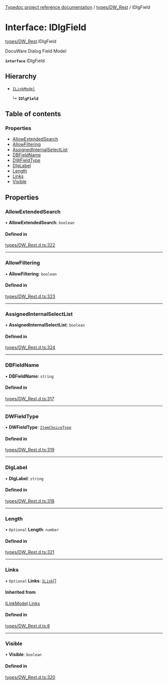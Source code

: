 [Typedoc project reference documentation](../README.md) / [types/DW_Rest](../modules/types_dw_rest.md) / IDlgField

# Interface: IDlgField

[types/DW_Rest](../modules/types_dw_rest.md).IDlgField

DocuWare Dialog Field Model

**`interface`** IDlgField

## Hierarchy

- [`ILinkModel`](types_dw_rest.ilinkmodel.md)

  ↳ **`IDlgField`**

## Table of contents

### Properties

- [AllowExtendedSearch](types_dw_rest.idlgfield.md#allowextendedsearch)
- [AllowFiltering](types_dw_rest.idlgfield.md#allowfiltering)
- [AssignedInternalSelectList](types_dw_rest.idlgfield.md#assignedinternalselectlist)
- [DBFieldName](types_dw_rest.idlgfield.md#dbfieldname)
- [DWFieldType](types_dw_rest.idlgfield.md#dwfieldtype)
- [DlgLabel](types_dw_rest.idlgfield.md#dlglabel)
- [Length](types_dw_rest.idlgfield.md#length)
- [Links](types_dw_rest.idlgfield.md#links)
- [Visible](types_dw_rest.idlgfield.md#visible)

## Properties

### AllowExtendedSearch

• **AllowExtendedSearch**: `boolean`

#### Defined in

[types/DW_Rest.d.ts:322](https://github.com/DocuWare/REST-Sample-TS/blob/828b3d4/src/types/DW_Rest.d.ts#L322)

___

### AllowFiltering

• **AllowFiltering**: `boolean`

#### Defined in

[types/DW_Rest.d.ts:323](https://github.com/DocuWare/REST-Sample-TS/blob/828b3d4/src/types/DW_Rest.d.ts#L323)

___

### AssignedInternalSelectList

• **AssignedInternalSelectList**: `boolean`

#### Defined in

[types/DW_Rest.d.ts:324](https://github.com/DocuWare/REST-Sample-TS/blob/828b3d4/src/types/DW_Rest.d.ts#L324)

___

### DBFieldName

• **DBFieldName**: `string`

#### Defined in

[types/DW_Rest.d.ts:317](https://github.com/DocuWare/REST-Sample-TS/blob/828b3d4/src/types/DW_Rest.d.ts#L317)

___

### DWFieldType

• **DWFieldType**: [`ItemChoiceType`](../enums/types_dw_rest.itemchoicetype.md)

#### Defined in

[types/DW_Rest.d.ts:319](https://github.com/DocuWare/REST-Sample-TS/blob/828b3d4/src/types/DW_Rest.d.ts#L319)

___

### DlgLabel

• **DlgLabel**: `string`

#### Defined in

[types/DW_Rest.d.ts:318](https://github.com/DocuWare/REST-Sample-TS/blob/828b3d4/src/types/DW_Rest.d.ts#L318)

___

### Length

• `Optional` **Length**: `number`

#### Defined in

[types/DW_Rest.d.ts:321](https://github.com/DocuWare/REST-Sample-TS/blob/828b3d4/src/types/DW_Rest.d.ts#L321)

___

### Links

• `Optional` **Links**: [`ILink`](types_dw_rest.ilink.md)[]

#### Inherited from

[ILinkModel](types_dw_rest.ilinkmodel.md).[Links](types_dw_rest.ilinkmodel.md#links)

#### Defined in

[types/DW_Rest.d.ts:8](https://github.com/DocuWare/REST-Sample-TS/blob/828b3d4/src/types/DW_Rest.d.ts#L8)

___

### Visible

• **Visible**: `boolean`

#### Defined in

[types/DW_Rest.d.ts:320](https://github.com/DocuWare/REST-Sample-TS/blob/828b3d4/src/types/DW_Rest.d.ts#L320)
